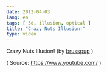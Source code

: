 ```yaml
---
date: 2012-04-03
lang: en
tags: [ 3d, illusion, optical ]
title: "Crazy Nuts Illusion!"
type: video
---
```


Crazy Nuts Illusion! (by [brusspup](https://www.youtube.com/watch?v=laty3vXKRek) )

( Source: <https://www.youtube.com/> )

